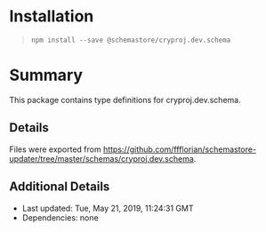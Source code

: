 # Installation
> `npm install --save @schemastore/cryproj.dev.schema`

# Summary
This package contains type definitions for cryproj.dev.schema.

## Details
Files were exported from https://github.com/ffflorian/schemastore-updater/tree/master/schemas/cryproj.dev.schema.

## Additional Details
* Last updated: Tue, May 21, 2019, 11:24:31 GMT
* Dependencies: none
